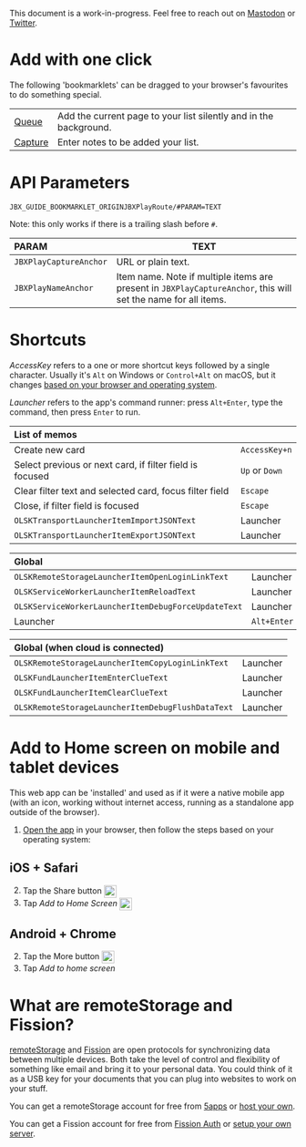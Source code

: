 <div class="OLSKDecorNotice">

This document is a work-in-progress. Feel free to reach out on [Mastodon](https://merveilles.town/@rosano) or [Twitter](https://twitter.com/rosano).

</div>

# Add with one click

The following 'bookmarklets' can be dragged to your browser's favourites to do something special.

|||
:--- | ---
| <a class="JBXGuideBookmarklet" href="javascript:void(t=open('JBX_GUIDE_BOOKMARKLET_ORIGINJBXPlayRoute/#JBXPlayCaptureAnchor='+encodeURIComponent(location.href)+'&JBXPlayNameAnchor='+encodeURIComponent(document.title),'Joybox','toolbar=no,width=100,height=100'));t.blur();">Queue</a> | Add the current page to your list silently and in the background. |
| <a class="JBXGuideBookmarklet" href="javascript:void(t=open('JBX_GUIDE_BOOKMARKLET_ORIGINJBXPlayRoute/#JBXPlayCaptureAnchor='+encodeURIComponent(window.prompt()),'Joybox','toolbar=no,width=100,height=100'));t.blur();">Capture</a> | Enter notes to be added your list. |

# API Parameters

`JBX_GUIDE_BOOKMARKLET_ORIGINJBXPlayRoute/#PARAM=TEXT`

<div class="OLSKDecorNotice">

Note: this only works if there is a trailing slash before `#`.

</div>

| PARAM | TEXT |
:--- | ---
| `JBXPlayCaptureAnchor` | URL or plain text. |
| `JBXPlayNameAnchor` | Item name. Note if multiple items are present in `JBXPlayCaptureAnchor`, this will set the name for all items. |

# Shortcuts

<div class="OLSKDecorNotice">

*AccessKey* refers to a one or more shortcut keys followed by a single character. Usually it's `Alt` on Windows or `Control+Alt` on macOS, but it changes [based on your browser and operating system](https://www.w3schools.com/tags/att_global_accesskey.asp#table2).

*Launcher* refers to the app's command runner: press `Alt+Enter`, type the command, then press `Enter` to run.

</div>

| List of memos ||
:--- | ---
| Create new card | `AccessKey+n` |
| Select previous or next card, if filter field is focused | `Up` or `Down` |
| Clear filter text and selected card, focus filter field | `Escape` |
| Close, if filter field is focused | `Escape` |
| `OLSKTransportLauncherItemImportJSONText` | Launcher |
| `OLSKTransportLauncherItemExportJSONText` | Launcher |

| Global ||
:--- | ---
| `OLSKRemoteStorageLauncherItemOpenLoginLinkText` | Launcher |
| `OLSKServiceWorkerLauncherItemReloadText` | Launcher |
| `OLSKServiceWorkerLauncherItemDebugForceUpdateText` | Launcher |
| Launcher | `Alt+Enter` |

| Global (when cloud is connected) ||
:--- | ---
| `OLSKRemoteStorageLauncherItemCopyLoginLinkText` | Launcher |
| `OLSKFundLauncherItemEnterClueText` | Launcher |
| `OLSKFundLauncherItemClearClueText` | Launcher |
| `OLSKRemoteStorageLauncherItemDebugFlushDataText` | Launcher |

# Add to Home screen on mobile and tablet devices

This web app can be 'installed' and used as if it were a native mobile app (with an icon, working without internet access, running as a standalone app outside of the browser).

1. [Open the app](JBXPlayRoute) in your browser, then follow the steps based on your operating system:

## iOS + Safari
2. Tap the Share button <img height="22" valign="middle" alt="Share button icon" src="/_shared/__external/OLSKUIAssets/_OLSKSharediOSShare.svg" />
3. Tap *Add to Home Screen* <img height="22" valign="middle" alt="Add to Home Screen icon" src="/_shared/__external/OLSKUIAssets/_OLSKSharediOSA2HS.svg">

## Android + Chrome
2. Tap the More button <img height="22" valign="middle" alt="More button icon" src="/_shared/__external/OLSKUIAssets/_OLSKSharedAndroidMore.svg" />
3. Tap *Add to home screen*

# What are remoteStorage and Fission?

[remoteStorage](https://remotestorage.io) and [Fission](https://fission.codes) are open protocols for synchronizing data between multiple devices. Both take the level of control and flexibility of something like email and bring it to your personal data. You could think of it as a USB key for your documents that you can plug into websites to work on your stuff.

You can get a remoteStorage account for free from [5apps](https://5apps.com/storage/) or [host your own](https://wiki.remotestorage.io/Servers).

You can get a Fission account for free from [Fission Auth](https://auth.fission.codes) or [setup your own server](https://github.com/fission-suite/fission-suite).
